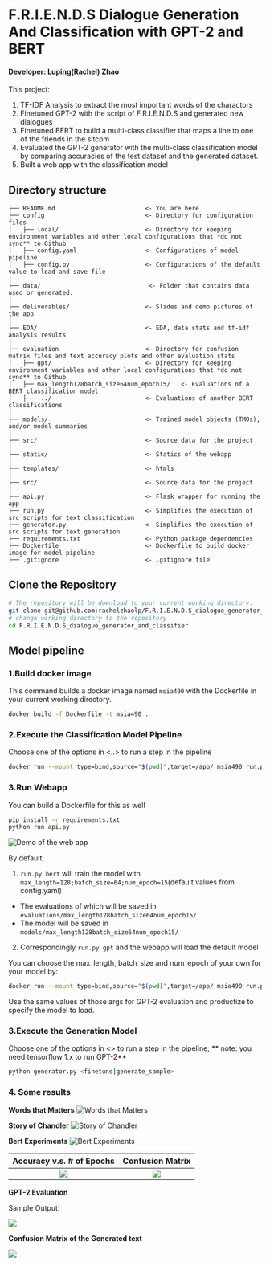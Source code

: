 # F.R.I.E.N.D.S Dialogue Generation And Classification with GPT-2 and BERT

<!-- toc -->
#### Developer: Luping(Rachel) Zhao
This project:
 1. TF-IDF Analysis to extract the most important words of the charactors
 2. Finetuned GPT-2 with the script of F.R.I.E.N.D.S and generated new dialogues
 3. Finetuned BERT to build a multi-class classifier that maps a line to one of the friends in the sitcom
 4. Evaluated the GPT-2 generator with the multi-class classification model by comparing accuracies of the test dataset and the generated dataset.
 5. Built a web app with the classification model

<!-- toc -->

<!-- tocstop -->
## Directory structure 

```
├── README.md                         <- You are here
├── config                            <- Directory for configuration files 
│   ├── local/                        <- Directory for keeping environment variables and other local configurations that *do not sync** to Github 
│   ├── config.yaml                   <- Configurations of model pipeline
│   ├── config.py                     <- Configurations of the default value to load and save file
│
├── data/                              <- Folder that contains data used or generated.
│
├── deliverables/                     <- Slides and demo pictures of the app
│
├── EDA/                              <- EDA, data stats and tf-idf analysis results
│
├── evaluation                        <- Directory for confusion matrix files and text accuracy plots and other evaluation stats
│   ├── gpt/                          <- Directory for keeping environment variables and other local configurations that *do not sync** to Github
│   ├── max_length128batch_size64num_epoch15/   <- Evaluations of a BERT classification model
│   ├── .../                          <- Evaluations of another BERT classifications
│
├── models/                           <- Trained model objects (TMOs), and/or model summaries
│
├── src/                              <- Source data for the project 
│
├── static/                           <- Statics of the webapp
│
├── templates/                        <- htmls
│
├── src/                              <- Source data for the project 
│
├── api.py                            <- Flask wrapper for running the app 
├── run.py                            <- Simplifies the execution of src scripts for text classification 
├── generator.py                      <- Simplifies the execution of src scripts for text generation
├── requirements.txt                  <- Python package dependencies 
├── Dockerfile                        <- Dockerfile to build docker image for model pipeline
├── .gitignore                        <- .gitignore file
```

## Clone the Repository

```bash
# The repository will be download to your current working directory. 
git clone git@github.com:rachelzhaolp/F.R.I.E.N.D.S_dialogue_generator_and_classifier.git
# change working directory to the repository
cd F.R.I.E.N.D.S_dialogue_generator_and_classifier
```

## Model pipeline 

### 1.Build docker image
This command builds a docker image named `msia490` with the Dockerfile in your current working directory.
 ```bash
docker build -f Dockerfile -t msia490 .
 ```

### 2.Execute the Classification Model Pipeline 
Choose one of the options in <..> to run a step in the pipeline
```bash
docker run --mount type=bind,source="$(pwd)",target=/app/ msia490 run.py <clean_data|eda|augment|bert|gpt>
```
### 3.Run Webapp
You can build a Dockerfile for this as well
```bash
pip install -r requirements.txt 
python run api.py
```
![Demo of the web app](deliverables/demo.gif)

By default:
 1. `run.py bert` will train the model with `max_length=128;batch_size=64;num_epoch=15`(default values from config.yaml)
  * The evaluations of which will be saved in `evaluations/max_length128batch_size64num_epoch15/`
  * The model will be saved in `models/max_length128batch_size64num_epoch15/`
 2. Correspondingly `run.py gpt` and the webapp will load the default model

You can choose the max_length, batch_size and num_epoch of your own for your model by:
```bash
docker run --mount type=bind,source="$(pwd)",target=/app/ msia490 run.py bert --max_length=<some int> --batch_size=<some int> --num_epoch=<some int>
```
Use the same values of those args for GPT-2 evaluation and productize to specify the model to load.

### 3.Execute the Generation Model 
Choose one of the options in <> to run a  step in the pipeline; 
** note: you need tensorflow 1.x to run GPT-2** 
```bash
python generator.py <finetune|generate_sample>
```
<!-- tocstop -->

### 4. Some results
**Words that Matters**
![Words that Matters](deliverables/reports/words_that_matters.png)

**Story of Chandler**
![Story of Chandler](deliverables/reports/chan.png)

**Bert Experiments**
![Bert Experiments](deliverables/reports/Bert.png)

Accuracy v.s. # of Epochs           |  Confusion Matrix
:-------------------------:|:-------------------------:
![](deliverables/reports/accuracy.png)  |  ![](deliverables/reports/cf_test.png)

**GPT-2 Evaluation**

Sample Output:

![](deliverables/reports/sample.png)

**Confusion Matrix of the Generated text**

![](deliverables/reports/cm_generated.png)












